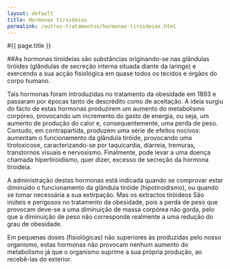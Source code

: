 ```yaml
---
layout: default
title: Hormonas tiroideias
permalink: /outros-tratamentos/hormonas-tiroideias.html
---
```


#{{ page.title }}

##As hormonas tiroideias são substâncias originando-se nas glândulas tiróides (glândulas de secreção interna situada diante da laringe) e exercendo a sua acção fisiológica em quase todos os tecidos e órgãos do corpo humano.

Tais hormonas foram introduzidas no tratamento da obesidade em 1893 e passaram por épocas tanto de descrédito como de aceitação. A ideia surgiu do facto de estas hormonas produzirem um aumento do metabolismo corpóreo, provocando um incremento do gasto de energia, ou seja, um aumento de produção do calor e, consequentemente, uma perda de peso. Contudo, em contrapartida, produzem uma série de efeitos nocivos: aumentam o funcionamento da glândula tiróide, provocando uma tirotoxicose, caracterizando-se por taquicardia, diarreia, tremuras, transtornos visuais e nervosismo. Finalmente, pode levar a uma doença chamada hipertiroidismo, quer dizer, excesso de secreção da hormona tiroideia.

A administração destas hormonas está indicada quando se comprovar estar diminuído o funcionamento da glândula tiróide (hipotiroidismo), ou quando se tomar necessária a sua extirpação. Mas os extractos tiróideos São inúteis e perigosos no tratamento da obesidade, pois a perda de peso que provocam deve-se a uma diminuição de massa corpórea não gorda, pelo que a diminuição de peso não corresponde realmente a uma redução do grau de obesidade.

Em pequenas doses (fisiológicas) não superiores às produzidas pelo nosso organismo, estas hormonas não provocam nenhum aumento do metabolismo já que o organismo suprime a sua própria produção, ao recebê-las do exterior.
